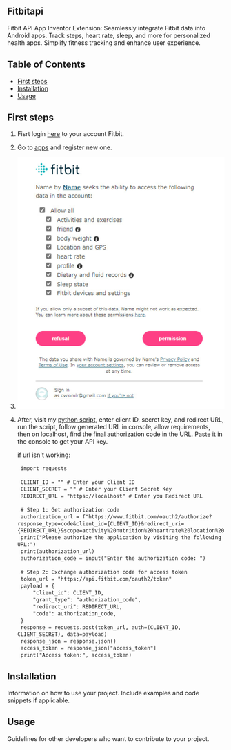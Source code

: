 ## Fitbitapi

Fitbit API App Inventor Extension: Seamlessly integrate Fitbit data into Android apps. Track steps, heart rate, sleep, and more for personalized health apps. Simplify fitness tracking and enhance user experience.

## Table of Contents

- [First steps](#installation)
- [Installation](#usage)
- [Usage](#contributing)


## First steps

1. Fisrt login [here](https://dev.fitbit.com/login) to your account Fitbit.
2. Go to [apps](https://dev.fitbit.com/apps) and register new one.
3. ![ref new app referecnce](https://github.com/Ow1omir/AI-fitbitapi/blob/main/git%20img/newappimg.jpg?raw=true)
4. After, visit my [python script](https://trinket.io/python3/c449f80cba), enter client ID, secret key, and redirect URL, run the script, follow generated URL in console, allow requirements, then on localhost, find the final authorization code in the URL. Paste it in the console to get your API key.

   if url isn't working:
   ````
    import requests
    
    CLIENT_ID = "" # Enter your Client ID
    CLIENT_SECRET = "" # Enter your Client Secret Key
    REDIRECT_URL = "https://localhost" # Enter you Redirect URL
    
    # Step 1: Get authorization code
    authorization_url = f"https://www.fitbit.com/oauth2/authorize?response_type=code&client_id={CLIENT_ID}&redirect_uri={REDIRECT_URL}&scope=activity%20nutrition%20heartrate%20location%20nutrition%20profile%20settings%20sleep%20social%20weight&expires_in=604800"
    print("Please authorize the application by visiting the following URL:")
    print(authorization_url)
    authorization_code = input("Enter the authorization code: ")
    
    # Step 2: Exchange authorization code for access token
    token_url = "https://api.fitbit.com/oauth2/token"
    payload = {
        "client_id": CLIENT_ID,
        "grant_type": "authorization_code",
        "redirect_uri": REDIRECT_URL,
        "code": authorization_code,
    }
    response = requests.post(token_url, auth=(CLIENT_ID, CLIENT_SECRET), data=payload)
    response_json = response.json()
    access_token = response_json["access_token"]
    print("Access token:", access_token)
   ````


## Installation

Information on how to use your project. Include examples and code snippets if applicable.

## Usage

Guidelines for other developers who want to contribute to your project.

